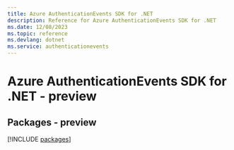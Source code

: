 ```yaml
---
title: Azure AuthenticationEvents SDK for .NET
description: Reference for Azure AuthenticationEvents SDK for .NET
ms.date: 12/08/2023
ms.topic: reference
ms.devlang: dotnet
ms.service: authenticationevents
---
```

# Azure AuthenticationEvents SDK for .NET - preview
## Packages - preview
[!INCLUDE [packages](authenticationevents-index.md)]